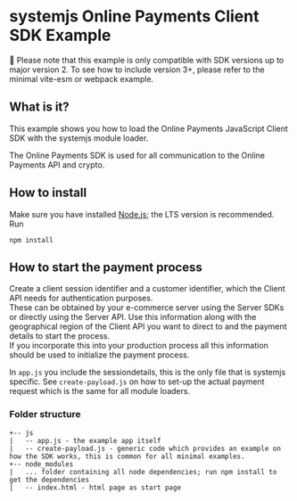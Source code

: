 # systemjs Online Payments Client SDK Example

🚨 Please note that this example is only compatible with SDK versions up to major version 2.
To see how to include version 3+, please refer to the minimal vite-esm or webpack example.

## What is it?

This example shows you how to load the Online Payments JavaScript Client SDK with the systemjs module loader.

The Online Payments SDK is used for all communication to the Online Payments API and crypto.

## How to install

Make sure you have installed [Node.js](https://nodejs.org/en/); the LTS version is recommended. Run

    npm install

## How to start the payment process

Create a client session identifier and a customer identifier, which the Client API needs for authentication purposes.  
These can be obtained by your e-commerce server using the Server SDKs or directly using the Server API. Use this information along with the geographical region of the Client API you want to direct to and the payment details to start the process.  
If you incorporate this into your production process all this information should be used to initialize the payment process.

In `app.js` you include the sessiondetails, this is the only file that is systemjs specific. See `create-payload.js` on how to set-up the actual payment request which is the same for all module loaders.

### Folder structure

```
+-- js
|   -- app.js - the example app itself
|   -- create-payload.js - generic code which provides an example on how the SDK works, this is common for all minimal examples.
+-- node_modules
|   ... folder containing all node dependencies; run npm install to get the dependencies
|   -- index.html - html page as start page
```
